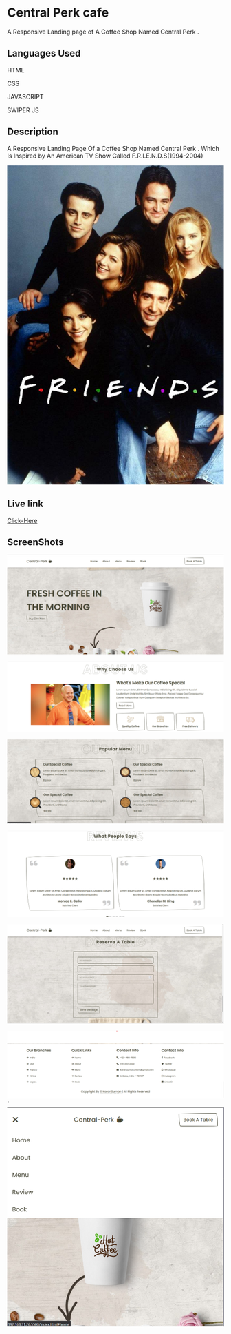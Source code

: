 
# Central Perk cafe

A Responsive Landing page of A Coffee Shop Named Central Perk .



## Languages Used
HTML

CSS

JAVASCRIPT

SWIPER JS
## Description
A Responsive Landing Page Of a Coffee Shop Named Central Perk .
Which Is Inspired by An American  TV Show Called  F.R.I.E.N.D.S(1994-2004)

![App Screenshot](https://github.com/karanSuman/Central-Perk-cafe/blob/main/image/friends.jpg)


## Live link

[Click-Here](https://karansuman.github.io/Central-Perk-cafe/)
## ScreenShots

![App Screenshot](https://github.com/karanSuman/Central-Perk-cafe/blob/main/image/screeenshot-1.png)

![App Screenshot](https://github.com/karanSuman/Central-Perk-cafe/blob/main/image/screeenshot-2.png)

![App Screenshot](https://github.com/karanSuman/Central-Perk-cafe/blob/main/image/screeenshot-3.png)

![App Screenshot](https://github.com/karanSuman/Central-Perk-cafe/blob/main/image/screeenshot-4.png)

![App Screenshot](https://github.com/karanSuman/Central-Perk-cafe/blob/main/image/screeenshot-5.png)

![App Screenshot](https://github.com/karanSuman/Central-Perk-cafe/blob/main/image/screeenshot-6.png)
'
![App Screenshot](https://github.com/karanSuman/Central-Perk-cafe/blob/main/image/screeenshot-7.png)
